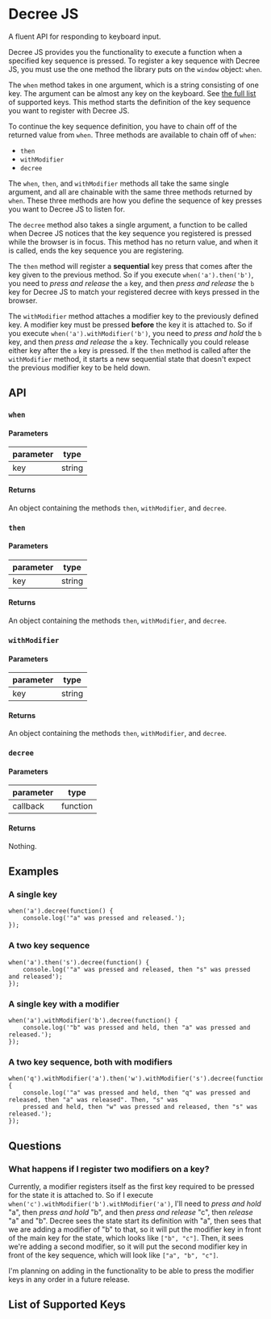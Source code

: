 # Decree JS
A fluent API for responding to keyboard input.

Decree JS provides you the functionality to execute a function when a specified key sequence is pressed. To register 
a key sequence with Decree JS, you must use the one method the library puts on the `window` object: `when`.

The `when` method takes in one argument, which is a string consisting of one key. The argument can be almost any key on 
the keyboard. See [the full list](#list-of-supported-keys) of supported keys. This method starts the definition of 
the key sequence you want to register with Decree JS.

To continue the key sequence definition, you have to chain off of the returned value from `when`. Three methods are 
available to chain off of `when`:
- `then`
- `withModifier`
- `decree`

The `when`, `then`, and `withModifier` methods all take the same single argument, and all are chainable with the same
 three methods returned by `when`. These three methods are how you define the sequence of key presses you want to 
 Decree JS to listen for.
 
The `decree` method also takes a single argument, a function to be called when Decree JS notices that the 
key sequence you registered is pressed while the browser is in focus. This method has no return value, and when it is
 called, ends the key sequence you are registering.

The `then` method will register a **sequential** key press that comes after the key given to the previous method. So if 
you execute `when('a').then('b')`, you need to *press and release* the `a` key, and then *press and release* the `b` 
key 
for Decree JS to match your registered decree with keys pressed in the browser.

The `withModifier` method attaches a modifier key to the previously defined key. A modifier key must be pressed 
**before** the key it is attached to. So if you execute `when('a').withModifier('b')`, you need to *press and hold* 
the `b` key, and then *press and release* the `a` key. Technically you could release either key after the `a` key is 
pressed. If the `then` method is called after the `withModifier` method, it starts a new sequential state that 
doesn't expect the previous modifier key to be held down.


## API

### `when`

#### Parameters
| parameter |  type  |
|-----------|--------|
|    key    | string |

#### Returns
An object containing the methods `then`, `withModifier`, and `decree`.

### `then`

#### Parameters
| parameter |  type  |
|-----------|--------|
|    key    | string |

#### Returns
An object containing the methods `then`, `withModifier`, and `decree`.

### `withModifier`

#### Parameters
| parameter |  type  |
|-----------|--------|
|    key    | string |

#### Returns
An object containing the methods `then`, `withModifier`, and `decree`.

### `decree`

#### Parameters
| parameter |   type   |
|-----------|----------|
| callback  | function |

#### Returns
Nothing.

## Examples

### A single key
```
when('a').decree(function() {
    console.log('"a" was pressed and released.');
});
```

### A two key sequence
```
when('a').then('s').decree(function() {
    console.log('"a" was pressed and released, then "s" was pressed and released');
});
```

### A single key with a modifier
```
when('a').withModifier('b').decree(function() {
    console.log('"b" was pressed and held, then "a" was pressed and released.');
});
```

### A two key sequence, both with modifiers
```
when('q').withModifier('a').then('w').withModifier('s').decree(function() {
    console.log('"a" was pressed and held, then "q" was pressed and released, then "a" was released". Then, "s" was 
    pressed and held, then "w" was pressed and released, then "s" was released.');
});
```

## Questions

### What happens if I register two modifiers on a key?
Currently, a modifier registers itself as the first key required to be pressed for the state it is attached to. So if
 I execute `when('c').withModifier('b').withModifier('a')`, I'll need to *press and hold* "a", then *press and hold* 
 "b", and then *press and release* "c", then *release* "a" and "b". Decree sees the state start its definition with 
 "a", then sees that we are adding a modifier of "b" to that, so it will put the modifier key in front of the main 
 key for the state, which looks like `["b", "c"]`. Then, it sees we're adding a second modifier, so it will put the 
 second modifier key in front of the key sequence, which will look like `["a", "b", "c"]`.
 
 I'm planning on adding in the functionality to be able to press the modifier keys in any order in a future release.
 

## List of Supported Keys

